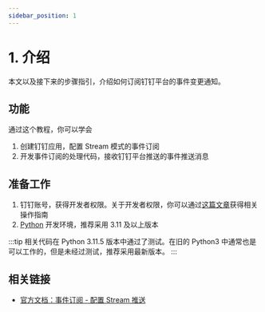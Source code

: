 ```yaml
---
sidebar_position: 1
---
```


# 1. 介绍

本文以及接下来的步骤指引，介绍如何订阅钉钉平台的事件变更通知。

## 功能

通过这个教程，你可以学会

1. 创建钉钉应用，配置 Stream 模式的事件订阅
2. 开发事件订阅的处理代码，接收钉钉平台推送的事件推送消息

## 准备工作

1. 钉钉账号，获得开发者权限。关于开发者权限，你可以通过[这篇文章](/docs/explore/portal/grant-admin)获得相关操作指南
2. [Python](https://www.python.org/) 开发环境，推荐采用 3.11 及以上版本

:::tip
相关代码在 Python 3.11.5 版本中通过了测试。在旧的 Python3 中通常也是可以工作的，但是未经过测试，推荐采用最新版本。
:::

## 相关链接

* [官方文档：事件订阅 - 配置 Stream 推送](https://open.dingtalk.com/document/orgapp/stream)